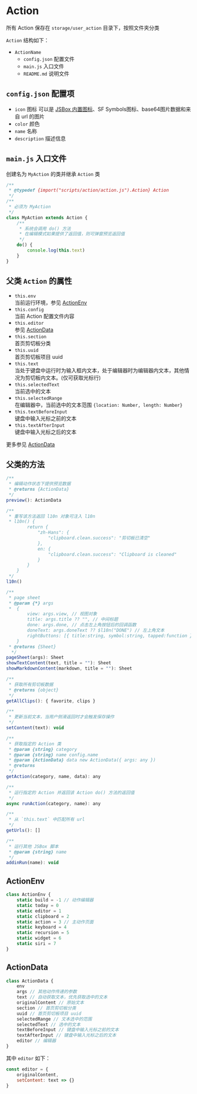 # Action

所有 Action 保存在 `storage/user_action` 目录下，按照文件夹分类

`Action` 结构如下：

- `ActionName`
  - `config.json` 配置文件
  - `main.js` 入口文件
  - `README.md` 说明文件

## `config.json` 配置项

- `icon` 图标 可以是 [JSBox 内置图标](https://github.com/cyanzhong/xTeko/tree/master/extension-icons)、SF Symbols图标、base64图片数据和来自 url 的图片
- `color` 颜色
- `name` 名称
- `description` 描述信息

## `main.js` 入口文件

创建名为 `MyAction` 的类并继承 `Action` 类

```js
/**
 * @typedef {import("scripts/action/action.js").Action} Action
 */
/**
 * 必须为 MyAction
 */
class MyAction extends Action {
    /**
     * 系统会调用 do() 方法
     * 在编辑模式如果提供了返回值，则可弹窗预览返回值
     */
    do() {
        console.log(this.text)
    }
}
```

## 父类 `Action` 的属性

- `this.env`  
  当前运行环境，参见 [ActionEnv](#ActionEnv)
- `this.config`  
  当前 Action 配置文件内容
- `this.editor`  
  参见 [ActionData](#ActionData)
- `this.section`  
  首页剪切板分类
- `this.uuid`  
  首页剪切板项目 uuid
- `this.text`  
  当处于键盘中运行时为输入框内文本，处于编辑器时为编辑器内文本，其他情况为剪切板内文本。(仅可获取光标行)
- `this.selectedText`  
  当前选中的文本
- `this.selectedRange`  
  在编辑器中，当前选中的文本范围 `{location: Number, length: Number}`
- `this.textBeforeInput`  
  键盘中输入光标之前的文本
- `this.textAfterInput`  
  键盘中输入光标之后的文本

更多参见 [ActionData](#ActionData)

## 父类的方法

```js
/**
 * 编辑动作状态下提供预览数据
 * @returns {ActionData}
 */
preview(): ActionData

/**
 * 重写该方法返回 l10n 对象可注入 l10n
 * l10n() {
        return {
            "zh-Hans": {
                "clipboard.clean.success": "剪切板已清空"
            },
            en: {
                "clipboard.clean.success": "Clipboard is cleaned"
            }
        }
    }
 */
l10n()

/**
 * page sheet
 * @param {*} args 
 *  {
        view: args.view, // 视图对象
        title: args.title ?? "", // 中间标题
        done: args.done, // 点击左上角按钮后的回调函数
        doneText: args.doneText ?? $l10n("DONE") // 左上角文本
        rightButtons: [{ title:string, symbol:string, tapped:function }] // 右上角按钮
    }
 * @returns {Sheet}
  */
pageSheet(args): Sheet
showTextContent(text, title = ""): Sheet
showMarkdownContent(markdown, title = ""): Sheet

/**
 * 获取所有剪切板数据
 * @returns {object}
 */
getAllClips(): { favorite, clips }

/**
 * 更新当前文本，当用户侧滑返回时才会触发保存操作
 */
setContent(text): void

/**
 * 获取指定的 Action 类
 * @param {string} category
 * @param {string} name config.name
 * @param {ActionData} data new ActionData({ args: any })
 * @returns
 */
getAction(category, name, data): any

/**
 * 运行指定的 Action 并返回该 Action do() 方法的返回值
 */
async runAction(category, name): any

/**
 * 从 `this.text` 中匹配所有 url
 */
getUrls(): []

/**
 * 运行其他 JSBox 脚本
 * @param {string} name
 */
addinRun(name): void
```

## <span id="ActionEnv">ActionEnv</span>

```js
class ActionEnv {
    static build = -1 // 动作编辑器
    static today = 0
    static editor = 1
    static clipboard = 2
    static action = 3 // 主动作页面
    static keyboard = 4
    static recursion = 5
    static widget = 6
    static siri = 7
}
```

## <span id="ActionData">ActionData</span>

```js
class ActionData {
    env
    args // 其他动作传递的参数
    text // 自动获取文本，优先获取选中的文本
    originalContent // 原始文本
    section // 首页剪切板分类
    uuid // 首页剪切板项目 uuid
    selectedRange // 文本选中的范围
    selectedText // 选中的文本
    textBeforeInput // 键盘中输入光标之前的文本
    textAfterInput // 键盘中输入光标之后的文本
    editor // 编辑器
}
```

其中 `editor` 如下：

```js
const editor = {
    originalContent,
    setContent: text => {}
}
```

